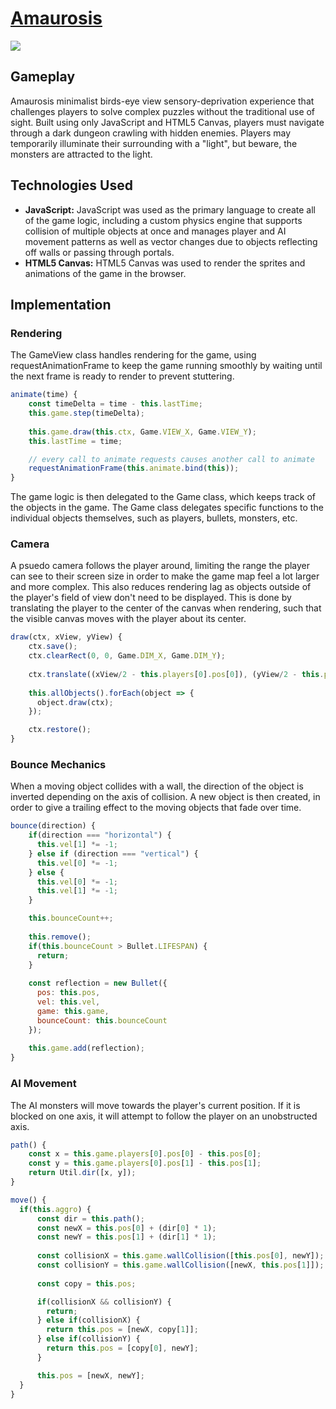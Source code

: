 # <a href="https://jashieh.github.io/amaurosis" target="_blank">Amaurosis</a>

![](https://github.com/jashieh/amaurosis/blob/master/game.gif)

## Gameplay
Amaurosis minimalist birds-eye view sensory-deprivation experience that challenges players to solve complex puzzles without the traditional use of sight. Built using only JavaScript and HTML5 Canvas, players must navigate through a dark dungeon crawling with hidden enemies. Players may temporarily illuminate their surrounding with a "light", but beware, the monsters are attracted to the light. 

## Technologies Used
* **JavaScript:** JavaScript was used as the primary language to create all of the game logic, including a custom physics engine that supports collision of multiple objects at once and manages player and AI movement patterns as well as vector changes due to objects reflecting off walls or passing through portals.
* **HTML5 Canvas:** HTML5 Canvas was used to render the sprites and animations of the game in the browser.

## Implementation

### Rendering 
The GameView class handles rendering for the game, using requestAnimationFrame to keep the game running smoothly by waiting until the next frame is ready to render to prevent stuttering.

```javascript
animate(time) {
    const timeDelta = time - this.lastTime;
    this.game.step(timeDelta);
    
    this.game.draw(this.ctx, Game.VIEW_X, Game.VIEW_Y);
    this.lastTime = time;

    // every call to animate requests causes another call to animate
    requestAnimationFrame(this.animate.bind(this));
}
```
The game logic is then delegated to the Game class, which keeps track of the objects in the game. The Game class delegates specific functions to the individual objects themselves, such as players, bullets, monsters, etc.

### Camera
A psuedo camera follows the player around, limiting the range the player can see to their screen size in order to make the game map feel a lot larger and more complex. This also reduces rendering lag as objects outside of the player's field of view don't need to be displayed. This is done by translating the player to the center of the canvas when rendering, such that the visible canvas moves with the player about its center.

```javascript 
draw(ctx, xView, yView) {  
    ctx.save();    
    ctx.clearRect(0, 0, Game.DIM_X, Game.DIM_Y);
    
    ctx.translate((xView/2 - this.players[0].pos[0]), (yView/2 - this.players[0].pos[1]))
        
    this.allObjects().forEach(object => {
      object.draw(ctx);
    });

    ctx.restore();
}
```

### Bounce Mechanics 
When a moving object collides with a wall, the direction of the object is inverted depending on the axis of collision. A new object is then created, in order to give a trailing effect to the moving objects that fade over time.

```javascript
bounce(direction) {
    if(direction === "horizontal") {
      this.vel[1] *= -1;
    } else if (direction === "vertical") {
      this.vel[0] *= -1;
    } else {
      this.vel[0] *= -1;
      this.vel[1] *= -1;
    }

    this.bounceCount++;
    
    this.remove();
    if(this.bounceCount > Bullet.LIFESPAN) {
      return;
    }
    
    const reflection = new Bullet({
      pos: this.pos,
      vel: this.vel,
      game: this.game,
      bounceCount: this.bounceCount
    });
    
    this.game.add(reflection);
}
```

### AI Movement
The AI monsters will move towards the player's current position. If it is blocked on one axis, it will attempt to follow the player on an unobstructed axis.

```javascript
path() {
    const x = this.game.players[0].pos[0] - this.pos[0];
    const y = this.game.players[0].pos[1] - this.pos[1];
    return Util.dir([x, y]);
}

move() {
  if(this.aggro) {
      const dir = this.path();
      const newX = this.pos[0] + (dir[0] * 1);
      const newY = this.pos[1] + (dir[1] * 1);
  
      const collisionX = this.game.wallCollision([this.pos[0], newY]);
      const collisionY = this.game.wallCollision([newX, this.pos[1]]);
  
      const copy = this.pos;

      if(collisionX && collisionY) {
        return;
      } else if(collisionX) {
        return this.pos = [newX, copy[1]];
      } else if(collisionY) {
        return this.pos = [copy[0], newY];
      } 

      this.pos = [newX, newY];
  }
}
```


